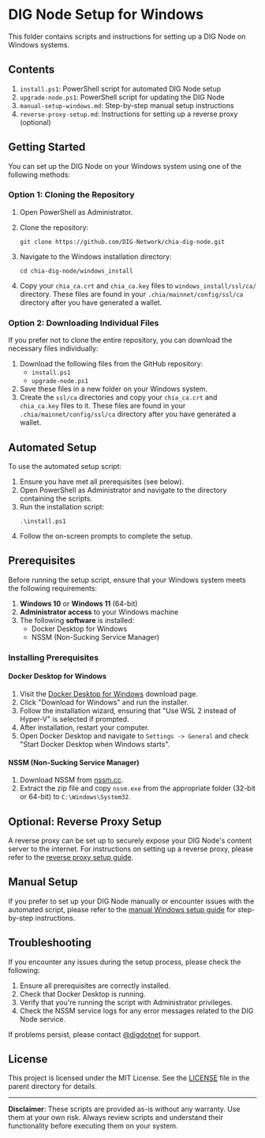 # DIG Node Setup for Windows

This folder contains scripts and instructions for setting up a DIG Node on Windows systems.

## Contents

1. `install.ps1`: PowerShell script for automated DIG Node setup
2. `upgrade-node.ps1`: PowerShell script for updating the DIG Node
3. `manual-setup-windows.md`: Step-by-step manual setup instructions
4. `reverse-proxy-setup.md`: Instructions for setting up a reverse proxy (optional)

## Getting Started

You can set up the DIG Node on your Windows system using one of the following methods:

### Option 1: Cloning the Repository

1. Open PowerShell as Administrator.
2. Clone the repository:
   ```
   git clone https://github.com/DIG-Network/chia-dig-node.git
   ```
3. Navigate to the Windows installation directory:
   ```
   cd chia-dig-node/windows_install
   ```

4. Copy your `chia_ca.crt` and `chia_ca.key` files to `windows_install/ssl/ca/` directory. These files are found in your `.chia/mainnet/config/ssl/ca` directory after you have generated a wallet.

### Option 2: Downloading Individual Files

If you prefer not to clone the entire repository, you can download the necessary files individually:

1. Download the following files from the GitHub repository:
   - `install.ps1`
   - `upgrade-node.ps1`
2. Save these files in a new folder on your Windows system.
3. Create the `ssl/ca` directories and copy your `chia_ca.crt` and `chia_ca.key` files to it. These files are found in your `.chia/mainnet/config/ssl/ca` directory after you have generated a wallet.

## Automated Setup

To use the automated setup script:

1. Ensure you have met all prerequisites (see below).
2. Open PowerShell as Administrator and navigate to the directory containing the scripts.
3. Run the installation script:
   ```
   .\install.ps1
   ```
4. Follow the on-screen prompts to complete the setup.

## Prerequisites

Before running the setup script, ensure that your Windows system meets the following requirements:

1. **Windows 10** or **Windows 11** (64-bit)
2. **Administrator access** to your Windows machine
3. The following **software** is installed:
   - Docker Desktop for Windows
   - NSSM (Non-Sucking Service Manager)

### Installing Prerequisites

#### Docker Desktop for Windows

1. Visit the [Docker Desktop for Windows](https://www.docker.com/products/docker-desktop) download page.
2. Click "Download for Windows" and run the installer.
3. Follow the installation wizard, ensuring that "Use WSL 2 instead of Hyper-V" is selected if prompted.
4. After installation, restart your computer.
5. Open Docker Desktop and navigate to `Settings -> General` and check "Start Docker Desktop when Windows starts".

#### NSSM (Non-Sucking Service Manager)

1. Download NSSM from [nssm.cc](https://nssm.cc/download).
2. Extract the zip file and copy `nssm.exe` from the appropriate folder (32-bit or 64-bit) to `C:\Windows\System32`.

## Optional: Reverse Proxy Setup

A reverse proxy can be set up to securely expose your DIG Node's content server to the internet. For instructions on setting up a reverse proxy, please refer to the [reverse proxy setup guide](reverse-proxy-setup.md).

## Manual Setup

If you prefer to set up your DIG Node manually or encounter issues with the automated script, please refer to the [manual Windows setup guide](manual-setup-windows.md) for step-by-step instructions.

## Troubleshooting

If you encounter any issues during the setup process, please check the following:

1. Ensure all prerequisites are correctly installed.
2. Check that Docker Desktop is running.
3. Verify that you're running the script with Administrator privileges.
4. Check the NSSM service logs for any error messages related to the DIG Node service.

If problems persist, please contact [@digdotnet](https://x.com/digdotnet) for support.

## License

This project is licensed under the MIT License. See the [LICENSE](../LICENSE) file in the parent directory for details.

---

**Disclaimer**: These scripts are provided as-is without any warranty. Use them at your own risk. Always review scripts and understand their functionality before executing them on your system.